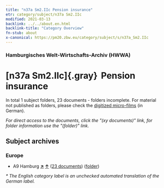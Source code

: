 ```yaml
---
title: "n37a Sm2.IIc Pension insurance"
etr: category/subject/n37a Sm2.IIc
modified: 2021-03-13
backlink: ../../about.en.html
backlink-title: "Category Overview"
fn-stub: about
x-canonical: https://pm20.zbw.eu/category/subject/s/n37a_Sm2.IIc
---
```


### Hamburgisches Welt-Wirtschafts-Archiv (HWWA)
# [n37a Sm2.IIc]{.gray}&#8201; Pension insurance&#160; 





In total 1 subject folders, 23 documents - folders incomplete.
For material not published as folders, please check the [digitized micro-films](/film/h1_sh.de.html) (in German).

_For direct access to the documents, click the "(xy documents)" link, for folder information use the "(folder)" link._

## Subject archives



### Europe

- A9 Hamburg [**&nearr;**](../../../geo/i/140905/about.en.html "Hamburg (all folders)") [**&uarr;**](../../../geo/about.en.html#A9 "Country category system") (<a href="https://pm20.zbw.eu/dfgview/sh/140905,199609" title="about: Hamburg : Pension insurance" target="_blank">23 documents</a>) ([folder](../../../../folder/sh/1409xx/140905/1996xx/199609/about.en.html))


_* The English category label is an unchecked automated translation of the German label._

